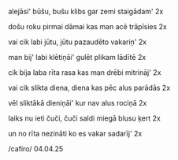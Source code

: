 alejāsi'
būšu, bušu
klibs gar zemi
staigādam'
2x

došu roku
pirmai dāmai
kas man acē
trāpīsies
2x

vai cik labi
jūtu, jūtu
pazaudēto
vakariņ'
2x

man bij' labi
klētiņāi'
gulēt plikam
lādītē
2x

cik bija laba
rīta rasa
kas man drēbi
mitrināj'
2x

vai cik slikta
diena, diena
kas pēc alus
parādās
2x

vēl sliktākā
dieniņāi'
kur nav alus
rociņā
2x

laiks nu ieti
čuči, čuči
saldi miegā
blusu ķert
2x

un no rīta
nezināti
ko es vakar
sadarīj'
2x

/cafiro/
04.04.25